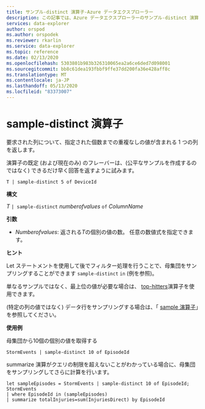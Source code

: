 ```yaml
---
title: サンプル-distinct 演算子-Azure データエクスプローラー
description: この記事では、Azure データエクスプローラーのサンプル-distinct 演算子について説明します。
services: data-explorer
author: orspod
ms.author: orspodek
ms.reviewer: rkarlin
ms.service: data-explorer
ms.topic: reference
ms.date: 02/13/2020
ms.openlocfilehash: 5303801b983b326310065ea2a6ce6ded7d098001
ms.sourcegitcommit: bb8c61dea193fbbf9ffe37dd200fa36e428aff8c
ms.translationtype: MT
ms.contentlocale: ja-JP
ms.lasthandoff: 05/13/2020
ms.locfileid: "83373007"
---
```

# <a name="sample-distinct-operator"></a>sample-distinct 演算子

要求された列について、指定された個数までの重複なしの値が含まれる 1 つの列を返します。 

演算子の既定 (および現在のみ) のフレーバーは、(公平なサンプルを作成するのではなく) できるだけ早く回答を返すように試みます。

```kusto
T | sample-distinct 5 of DeviceId
```

**構文**

*T* `| sample-distinct` *numberofvalues* `of` *ColumnName*

**引数**
* *Numberofvalues*: 返される*T*の個別の値の数。 任意の数値式を指定できます。

**ヒント**

 Let ステートメントを使用して後でフィルター処理を行うことで、母集団をサンプリングすることができます `sample-distinct` `in` (例を参照)。 

 単なるサンプルではなく、最上位の値が必要な場合は、 [top-hitters](tophittersoperator.md)演算子を使用できます。 

 (特定の列の値ではなく) データ行をサンプリングする場合は、「 [sample 演算子](sampleoperator.md)」を参照してください。

**使用例**  

母集団から10個の個別の値を取得する

<!-- csl: https://help.kusto.windows.net:443/Samples -->
```kusto
StormEvents | sample-distinct 10 of EpisodeId

```

summarize 演算がクエリの制限を超えないことがわかっている場合に、母集団をサンプリングしてさらに計算を行います。 

<!-- csl: https://help.kusto.windows.net:443/Samples -->
```kusto
let sampleEpisodes = StormEvents | sample-distinct 10 of EpisodeId;
StormEvents 
| where EpisodeId in (sampleEpisodes) 
| summarize totalInjuries=sum(InjuriesDirect) by EpisodeId
```
